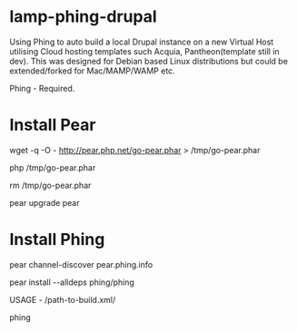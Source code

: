lamp-phing-drupal
=================

Using Phing to auto build a local Drupal instance on a new Virtual Host utilising Cloud hosting templates such Acquia, Pantheon(template still in dev).
This was designed for Debian based Linux distributions but could be extended/forked for Mac/MAMP/WAMP etc.

Phing - Required.

# Install Pear
wget -q -O - http://pear.php.net/go-pear.phar > /tmp/go-pear.phar

php /tmp/go-pear.phar

rm /tmp/go-pear.phar

pear upgrade pear

 
# Install Phing
pear channel-discover pear.phing.info

pear install --alldeps phing/phing


USAGE - 
/path-to-build.xml/

phing





